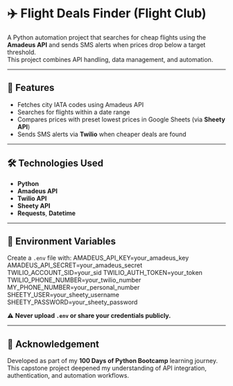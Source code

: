 # ✈️ Flight Deals Finder (Flight Club)

A Python automation project that searches for cheap flights using the **Amadeus API** and sends SMS alerts when prices drop below a target threshold.  
This project combines API handling, data management, and automation.

---

## 🚀 Features
- Fetches city IATA codes using Amadeus API  
- Searches for flights within a date range  
- Compares prices with preset lowest prices in Google Sheets (via **Sheety API**)  
- Sends SMS alerts via **Twilio** when cheaper deals are found  

---

## 🛠️ Technologies Used
- **Python**
- **Amadeus API**
- **Twilio API**
- **Sheety API**
- **Requests**, **Datetime**

---

## 🔐 Environment Variables
Create a `.env` file with:
AMADEUS_API_KEY=your_amadeus_key
AMADEUS_API_SECRET=your_amadeus_secret
TWILIO_ACCOUNT_SID=your_sid
TWILIO_AUTH_TOKEN=your_token
TWILIO_PHONE_NUMBER=your_twilio_number
MY_PHONE_NUMBER=your_personal_number
SHEETY_USER=your_sheety_username
SHEETY_PASSWORD=your_sheety_password

⚠️ **Never upload `.env` or share your credentials publicly.**

---

## 📌 Acknowledgement
Developed as part of my **100 Days of Python Bootcamp** learning journey.  
This capstone project deepened my understanding of API integration, authentication, and automation workflows.
